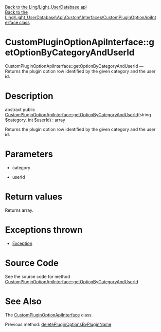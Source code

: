 [Back to the Ling/Light_UserDatabase api](https://github.com/lingtalfi/Light_UserDatabase/blob/master/doc/api/Ling/Light_UserDatabase.md)<br>
[Back to the Ling\Light_UserDatabase\Api\Custom\Interfaces\CustomPluginOptionApiInterface class](https://github.com/lingtalfi/Light_UserDatabase/blob/master/doc/api/Ling/Light_UserDatabase/Api/Custom/Interfaces/CustomPluginOptionApiInterface.md)


CustomPluginOptionApiInterface::getOptionByCategoryAndUserId
================



CustomPluginOptionApiInterface::getOptionByCategoryAndUserId — Returns the plugin option row identified by the given category and the user id.




Description
================


abstract public [CustomPluginOptionApiInterface::getOptionByCategoryAndUserId](https://github.com/lingtalfi/Light_UserDatabase/blob/master/doc/api/Ling/Light_UserDatabase/Api/Custom/Interfaces/CustomPluginOptionApiInterface/getOptionByCategoryAndUserId.md)(string $category, int $userId) : array




Returns the plugin option row identified by the given category and the user id.




Parameters
================


- category

    

- userId

    


Return values
================

Returns array.


Exceptions thrown
================

- [Exception](http://php.net/manual/en/class.exception.php).&nbsp;







Source Code
===========
See the source code for method [CustomPluginOptionApiInterface::getOptionByCategoryAndUserId](https://github.com/lingtalfi/Light_UserDatabase/blob/master/Api/Custom/Interfaces/CustomPluginOptionApiInterface.php#L34-L34)


See Also
================

The [CustomPluginOptionApiInterface](https://github.com/lingtalfi/Light_UserDatabase/blob/master/doc/api/Ling/Light_UserDatabase/Api/Custom/Interfaces/CustomPluginOptionApiInterface.md) class.

Previous method: [deletePluginOptionsByPluginName](https://github.com/lingtalfi/Light_UserDatabase/blob/master/doc/api/Ling/Light_UserDatabase/Api/Custom/Interfaces/CustomPluginOptionApiInterface/deletePluginOptionsByPluginName.md)<br>

